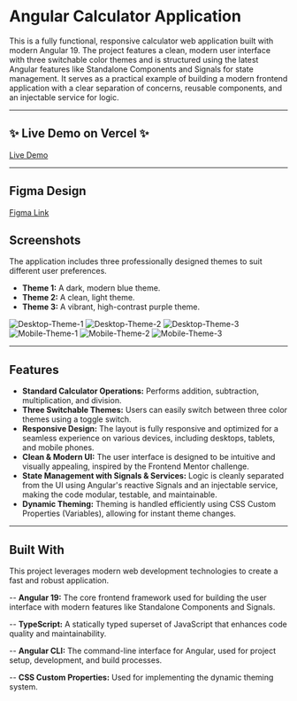 # Angular Calculator Application

This is a fully functional, responsive calculator web application built with modern Angular 19. The project features a clean, modern user interface with three switchable color themes and is structured using the latest Angular features like Standalone Components and Signals for state management. It serves as a practical example of building a modern frontend application with a clear separation of concerns, reusable components, and an injectable service for logic.

---

## ✨ Live Demo on Vercel ✨

[Live Demo]()

---

## Figma Design

[Figma Link](https://www.figma.com/file/wlEKgsOB7Y9rOT957Elroy/calculator-app?t=sC3BNYhAqHheCO6Z-0)

## Screenshots

The application includes three professionally designed themes to suit different user preferences.

- **Theme 1:** A dark, modern blue theme.
- **Theme 2:** A clean, light theme.
- **Theme 3:** A vibrant, high-contrast purple theme.

![Desktop-Theme-1](public/desktop-design-theme-1.jpg)
![Desktop-Theme-2](public/desktop-design-theme-2.jpg)
![Desktop-Theme-3](public/desktop-design-theme-3.jpg)
![Mobile-Theme-1](public/mobile-design-theme-1.jpg)
![Mobile-Theme-2](public/mobile-design-theme-2.jpg)
![Mobile-Theme-3](public/mobile-design-theme-3.jpg)

---

## Features

- **Standard Calculator Operations:** Performs addition, subtraction, multiplication, and division.
- **Three Switchable Themes:** Users can easily switch between three color themes using a toggle switch.
- **Responsive Design:** The layout is fully responsive and optimized for a seamless experience on various devices, including desktops, tablets, and mobile phones.
- **Clean & Modern UI:** The user interface is designed to be intuitive and visually appealing, inspired by the Frontend Mentor challenge.
- **State Management with Signals & Services:** Logic is cleanly separated from the UI using Angular's reactive Signals and an injectable service, making the code modular, testable, and maintainable.
- **Dynamic Theming:** Theming is handled efficiently using CSS Custom Properties (Variables), allowing for instant theme changes.

---

## Built With

This project leverages modern web development technologies to create a fast and robust application.

-- **Angular 19:** The core frontend framework used for building the user interface with modern features like Standalone Components and Signals.

-- **TypeScript:** A statically typed superset of JavaScript that enhances code quality and maintainability.

-- **Angular CLI:** The command-line interface for Angular, used for project setup, development, and build processes.

-- **CSS Custom Properties:** Used for implementing the dynamic theming system.
